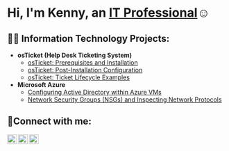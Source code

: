 <h1>Hi, I'm Kenny, an <a href="https://linkedin.com/in/kennyrosario1">IT Professional</a>☺</h1>

<h2>👨‍💻 Information Technology Projects:</h2>

- <b>osTicket (Help Desk Ticketing System)</b>
  - [osTicket: Prerequisites and Installation](https://github.com/KRosario196/osticket-prereqs)
  - [osTicket: Post-Installation Configuration](https://github.com/KRosario196/post-install-config)
  - [osTicket: Ticket Lifecycle Examples](https://github.com/KRosario196/ticket-lifecycle)
- <b>Microsoft Azure</b>
  - [Configuring  Active Directory within Azure VMs](https://github.com/KRosario196/configure-ad)
  - [Network Security Groups (NSGs) and Inspecting Network Protocols](https://github.com/KRosario196/azure-network-protocols)

<h2>🤳Connect with me:</h2>

[<img align="left" alt="Josh | Twitter" width="22px" src="https://cdn.jsdelivr.net/npm/simple-icons@v3/icons/twitter.svg" />][twitter]
[<img align="left" alt="Josh | LinkedIn" width="22px" src="https://cdn.jsdelivr.net/npm/simple-icons@v3/icons/linkedin.svg" />][linkedin]
[<img align="left" alt="Josh | Instagram" width="22px" src="https://cdn.jsdelivr.net/npm/simple-icons@v3/icons/instagram.svg" />][instagram]

[twitter]: https://twitter.com/Josh
[instagram]: https://www.instagram.com/Josh
[linkedin]: https://linkedin.com/in/Josh
